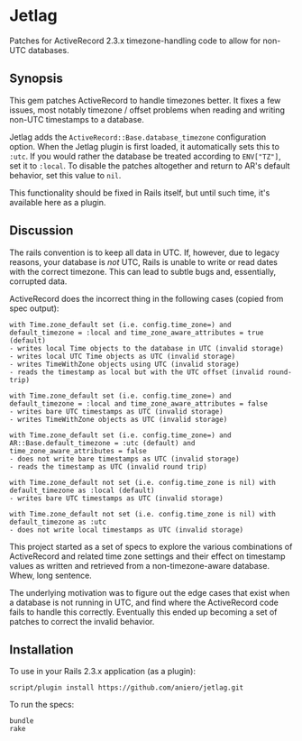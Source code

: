 # Jetlag

Patches for ActiveRecord 2.3.x timezone-handling code to allow for non-UTC
databases.

## Synopsis

This gem patches ActiveRecord to handle timezones better. It fixes a few
issues, most notably timezone / offset problems when reading and writing
non-UTC timestamps to a database.

Jetlag adds the `ActiveRecord::Base.database_timezone` configuration option.
When the Jetlag plugin is first loaded, it automatically sets this to `:utc`.
If you would rather the database be treated according to `ENV["TZ"]`, set it to
`:local`. To disable the patches altogether and return to AR's default
behavior, set this value to `nil`.

This functionality should be fixed in Rails itself, but until such time, it's
available here as a plugin.

## Discussion

The rails convention is to keep all data in UTC. If, however, due to legacy
reasons, your database is *not* UTC, Rails is unable to write or read dates
with the correct timezone. This can lead to subtle bugs and, essentially,
corrupted data.

ActiveRecord does the incorrect thing in the following cases (copied from spec
output):

    with Time.zone_default set (i.e. config.time_zone=) and default_timezone = :local and time_zone_aware_attributes = true (default)
    - writes local Time objects to the database in UTC (invalid storage)
    - writes local UTC Time objects as UTC (invalid storage)
    - writes TimeWithZone objects using UTC (invalid storage)
    - reads the timestamp as local but with the UTC offset (invalid round-trip)

    with Time.zone_default set (i.e. config.time_zone=) and default_timezone = :local and time_zone_aware_attributes = false
    - writes bare UTC timestamps as UTC (invalid storage)
    - writes TimeWithZone objects as UTC (invalid storage)

    with Time.zone_default set (i.e. config.time_zone=) and AR::Base.default_timezone = :utc (default) and time_zone_aware_attributes = false
    - does not write bare timestamps as UTC (invalid storage)
    - reads the timestamp as UTC (invalid round trip)

    with Time.zone_default not set (i.e. config.time_zone is nil) with default_timezone as :local (default)
    - writes bare UTC timestamps as UTC (invalid storage)

    with Time.zone_default not set (i.e. config.time_zone is nil) with default_timezone as :utc
    - does not write local timestamps as UTC (invalid storage)


This project started as a set of specs to explore the various combinations of
ActiveRecord and related time zone settings and their effect on timestamp
values as written and retrieved from a non-timezone-aware database. Whew, long
sentence.

The underlying motivation was to figure out the edge cases that exist when a
database is not running in UTC, and find where the ActiveRecord code fails to
handle this correctly. Eventually this ended up becoming a set of patches to
correct the invalid behavior.

## Installation

To use in your Rails 2.3.x application (as a plugin):

    script/plugin install https://github.com/aniero/jetlag.git

To run the specs:

    bundle
    rake

